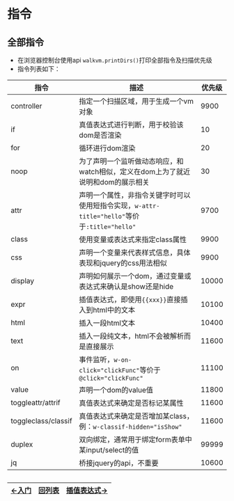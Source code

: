 # 指令

## 全部指令

- 在浏览器控制台使用api `walkvm.printDirs()`打印全部指令及扫描优先级
- 指令列表如下：

| 指令                | 描述                                                         | 优先级 |
| ------------------- | ------------------------------------------------------------ | ------ |
| controller          | 指定一个扫描区域，用于生成一个vm对象                         | 9900   |
| if                  | 真值表达式进行判断，用于校验该dom是否渲染                    | 10     |
| for                 | 循环进行dom渲染                                              | 20     |
| noop                | 为了声明一个监听做动态响应，和watch相似，定义在dom上为了就近说明和dom的展示相关 | 30     |
| attr                | 声明一个属性，非指令关键字时可以使用短指令实现，`w-attr-title="hello"`等价于`:title="hello"` | 9700   |
| class               | 使用变量或表达式来指定class属性                              | 9900   |
| css                 | 声明一个变量来代表样式信息，具体表现和jquery的css用法相似    | 9900   |
| display             | 声明如何展示一个dom，通过变量或表达式来确认是show还是hide    | 10000  |
| expr                | 插值表达式，即使用`{{xxx}}`直接插入到html中的文本            | 10100  |
| html                | 插入一段html文本                                             | 10400  |
| text                | 插入一段纯文本，html不会被解析而是直接展示                   | 11600  |
| on                  | 事件监听，`w-on-click="clickFunc"`等价于`@click="clickFunc"` | 11100  |
| value               | 声明一个dom的value值                                         | 11800  |
| toggleattr/attrif   | 真值表达式来确定是否标记某属性                               | 11600  |
| toggleclass/classif | 真值表达式来确定是否增加某class，例：`w-classif-hidden="isShow"` | 11600  |
| duplex              | 双向绑定，通常用于绑定form表单中某input/select的值           | 99999  |
| jq                  | 桥接jquery的api，不重要                                      | 10600  |

## 
| [<-入门](https://gaiyinaizhi.github.io/walkvm/basic/index)                | [回列表](https://gaiyinaizhi.github.io/walkvm/index)                                                         | [插值表达式->](https://gaiyinaizhi.github.io/walkvm/basic/directives) |
| ------------------- | ------------------------------------------------------------ | ------ |
